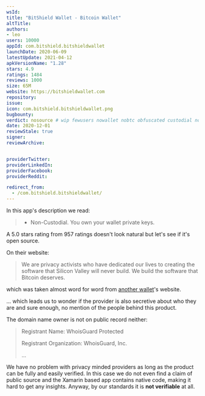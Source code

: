 ```yaml
---
wsId: 
title: "BitShield Wallet - Bitcoin Wallet"
altTitle: 
authors:
- leo
users: 10000
appId: com.bitshield.bitshieldwallet
launchDate: 2020-06-09
latestUpdate: 2021-04-12
apkVersionName: "1.28"
stars: 4.9
ratings: 1484
reviews: 1000
size: 65M
website: https://bitshieldwallet.com
repository: 
issue: 
icon: com.bitshield.bitshieldwallet.png
bugbounty: 
verdict: nosource # wip fewusers nowallet nobtc obfuscated custodial nosource nonverifiable reproducible bounty defunct
date: 2020-12-01
reviewStale: true
signer: 
reviewArchive:


providerTwitter: 
providerLinkedIn: 
providerFacebook: 
providerReddit: 

redirect_from:
  - /com.bitshield.bitshieldwallet/
---
```



In this app's description we read:

> - Non-Custodial. You own your wallet private keys.

A 5.0 stars rating from 957 ratings doesn't look natural but let's see if it's
open source.

On their website:

> We are privacy activists who have dedicated our lives to creating the software
  that Silicon Valley will never build. We build the software that Bitcoin
  deserves.

which was taken almost word for word from
[another wallet](/com.samourai.wallet/)'s website.

... which leads us to wonder if the provider is also secretive about who they
are and sure enough, no mention of the people behind this product.

The domain name owner is not on public record neither:

> Registrant Name: WhoisGuard Protected
> 
> Registrant Organization: WhoisGuard, Inc.
> 
> ...

We have no problem with privacy minded providers as long as the product can
be fully and easily verified. In this case we do not even find a claim of
public source and the Xamarin based app contains native code, making it hard to
get any insights. Anyway, by our standards it is **not verifiable** at all.
